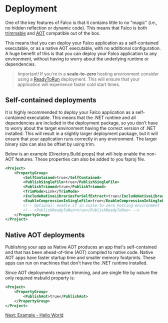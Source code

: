 # Deployment

One of the key features of Falco is that it contains little to no "magic" (i.e., no hidden reflection or dynamic code). This means that Falco is both [trimmable](https://learn.microsoft.com/en-us/dotnet/core/deploying/trimming/trim-self-contained) and [AOT](https://learn.microsoft.com/en-us/dotnet/core/deploying/native-aot) compatible out of the box.

This means that you can deploy your Falco application as a self-contained executable, or as a native AOT executable, with no additional configuration. A huge benefit of this is that you can deploy your Falco application to any environment, without having to worry about the underlying runtime or dependencies.

> Important! If you're in a __scale-to-zero__ hosting environment consider using a [ReadyToRun](https://learn.microsoft.com/en-us/dotnet/core/deploying/ready-to-run) deployment. This will ensure that your application will experience faster cold start times.

## Self-contained deployments

It is highly recommended to deploy your Falco application as a self-contained executable. This means that the .NET runtime and all dependencies are included in the deployment package, so you don't have to worry about the target environment having the correct version of .NET installed. This will result in a slightly larger deployment package, but it will ensure that your application runs correctly in any environment. The larger binary size can also be offset by using trim.

Below is an example [Directory.Build.props] that will help enable the non-AOT features. These properties can also be added to you fsproj file.

```xml
<Project>
    <PropertyGroup>
        <SelfContained>true</SelfContained>
        <PublishSingleFile>true</PublishSingleFile>
        <PublishTrimmed>true</PublishTrimmed>
        <TrimMode>Link</TrimMode>
        <IncludeNativeLibrariesForSelfExtract>true</IncludeNativeLibrariesForSelfExtract>
        <EnableCompressionInSingleFile>true</EnableCompressionInSingleFile>
        <!-- Optional: enable if in scale-to-zero hosting environment -->
        <!-- <PublishReadyToRun>true</PublishReadyToRun> -->
    </PropertyGroup>
</Project>
```

## Native AOT deployments

Publishing your app as Native AOT produces an app that's self-contained and that has been ahead-of-time (AOT) compiled to native code. Native AOT apps have faster startup time and smaller memory footprints. These apps can run on machines that don't have the .NET runtime installed.

Since AOT deployments require trimming, and are single file by nature the only required msbuild property is:

```xml
<Project>
    <PropertyGroup>
        <PublishAot>true</PublishAot>
    </PropertyGroup>
</Project>
```

[Next: Example - Hello World](example-hello-world.md)
